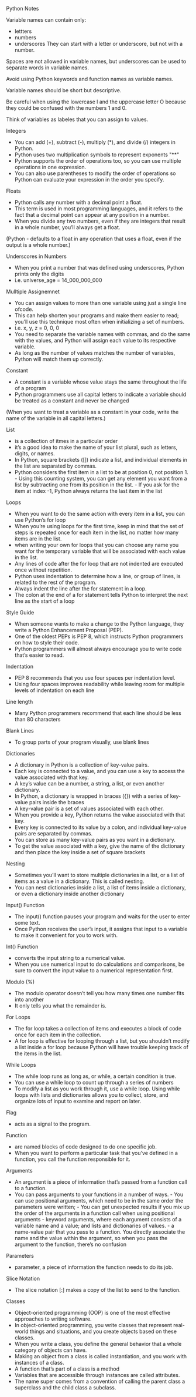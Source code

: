 Python Notes

Variable names can contain only:
- lettters
- numbers
- underscores
They can start with a letter or underscore, but not with a number.

Spaces are not allowed in variable names, but underscores can be used to separate words in variable names.

Avoid using Python keywords and function names as variable names.

Variable names should be short but descriptive.

Be careful when using the lowercase l and the uppercase letter O because they could be confused with the numbers 1 and 0.

Think of variables as labeles that you can assign to values.

Integers 
- You can add (+), subtract (-), multiply (*), and divide (/) integers in Python.
- Python uses two multiplication symbols to represent exponents "**"
- Python supports the order of operations too, so you can use multiple operations in one expression. 
- You can also use parentheses to modify the order of operations so Python can evaluate your expression in the order you specify.


Floats 
- Python calls any number with a decimal point a float. 
- This term is used in most programming languages, and it refers to the fact that a decimal point can appear at any position in a number.
- When you divide any two numbers, even if they are integers that result in a whole number, you’ll always get a float. 

(Python - defaults to a float in any operation that uses a float, even if the output is a whole number.)

Underscores in Numbers 
- When you print a number that was defined using underscores, Python prints only the digits 
- i.e. universe_age = 14_000_000_000

Mulltiple Assignemnet 
- You can assign values to more than one variable using just a single line ofcode. 
- This can help shorten your programs and make them easier to read; you’ll use this technique most often when initializing a set of numbers.
- i.e. x, y, z = 0, 0, 0
- You need to separate the variable names with commas, and do the same with the values, and Python will assign each value to its respective variable.
- As long as the number of values matches the number of variables, Python will match them up correctly.


Constant 
- A constant is a variable whose value stays the same throughout the life of a program
- Python programmers use all capital letters to indicate a variable should be treated as a constant and never be changed

(When you want to treat a variable as a constant in your code, write the name of the variable in all capital letters.)


List
- is a collection of itmes in a particular order
- it’s a good idea to make the name of your list plural, such as letters, digits, or names.
- In Python, square brackets ([]) indicate a list, and individual elements in the list are separated by commas.
- Python considers the first item in a list to be at position 0, not position 1.
        - Using this counting system, you can get any element you want from a list by subtracting one from its position in the list.
        - If you ask for the item at index -1, Python always returns the last item in the list

Loops
- When you want to do the same action with every item in a list, you
can use Python’s for loop
- When you’re using loops for the first time, keep in mind that the set of
steps is repeated once for each item in the list, no matter how many items
are in the list.
- when writing your own for loops that you can choose
any name you want for the temporary variable that will be associated with
each value in the list.
- Any lines of code after the for loop that are not indented are executed
once without repetition.
- Python uses indentation to determine how a line, or group of lines, is related to the rest of the program.
- Always indent the line after the for statement in a loop.
- The colon at the end of a for statement tells Python to interpret the next
line as the start of a loop


Style Guide
- When someone wants to make a change to the Python language, they write a Python Enhancement Proposal (PEP).
- One of the oldest PEPs is PEP 8, which instructs Python programmers on how to style their code.
- Python programmers will almost always encourage you to write code that’s easier to read.

Indentation
- PEP 8 recommends that you use four spaces per indentation level. 
- Using four spaces improves readability while leaving room for multiple levels of indentation on each line

Line length
- Many Python programmers recommend that each line should be less than 80 characters

Blank Lines
- To group parts of your program visually, use blank lines

Dictionaries
- A dictionary in Python is a collection of key-value pairs. 
- Each key is connected to a value, and you can use a key to access the value associated with that key. 
- A key’s value can be a number, a string, a list, or even another dictionary.
- In Python, a dictionary is wrapped in braces ({}) with a series of key-value pairs inside the braces
- A key-value pair is a set of values associated with each other. 
- When you provide a key, Python returns the value associated with that key. 
- Every key is connected to its value by a colon, and individual key-value pairs are separated
by commas. 
- You can store as many key-value pairs as you want in a dictionary.
- To get the value associated with a key, give the name of the dictionary and then place the key inside a set of square brackets

Nesting 
- Sometimes you’ll want to store multiple dictionaries in a list, or a list of items as a value in a dictionary. This is called nesting. 
- You can nest dictionaries  inside a list, a list of items inside a dictionary, or even a dictionary inside another dictionary 

Input() Function
- The input() function pauses your program and waits for the user to enter some text. 
- Once Python receives the user’s input, it assigns that input to a variable to make it convenient for you to work with.

Int() Function
- converts the input string to a numerical value.
- When you use numerical input to do calculations and comparisons, be sure to convert the input value to a numerical representation first.

Modulo (%)
-  The modulo operator doesn’t tell you how many times one number fits into another
- It only tells you what the remainder is.

For Loops
- The for loop takes a collection of items and executes a block of code once for each item in the collection.
- A for loop is effective for looping through a list, but you shouldn’t modify a list inside a for loop because Python will have trouble keeping track of the items in the list. 

While Loops
- The while loop runs as long as, or
while, a certain condition is true.
- You can use a while loop to count up through a series of numbers
- To modify a list as you work through it, use a while loop. Using while loops with lists and dictionaries allows you to collect, store, and organize lots of input to examine and report on later.

Flag
- acts as a signal to the program.

Function
- are named blocks of code designed to do one specific job. 
- When you want to perform a particular task that you’ve
defined in a function, you call the function responsible
for it.

Arguments
- An argument is a piece of information that’s passed from a function call to a function.
- You can pass arguments to your functions
in a number of ways. 
        - You can use positional arguments, which need to be in
the same order the parameters were written;
                - You can get unexpected results if you mix up the order of the arguments in
                a function call when using positional arguments
        - keyword arguments, where each argument consists of a variable name and a value; and lists and dictionaries of values.
                - a name-value pair that you pass to a function. You directly associate the name and the value within the argument, so when you pass the argument to the function, there’s no confusion

Parameters
- parameter, a piece of information the function needs to do its job.


Slice Notation
- The slice notation [:] makes a copy of the list to send to the function.


Classes
- Object-oriented programming (OOP) is one of
the most effective approaches to writing
software. 
- In object-oriented programming,
you write classes that represent real-world things
and situations, and you create objects based on these
classes. 
- When you write a class, you define the general
behavior that a whole category of objects can have.
- Making an object from a class is called instantiation, and you work with
instances of a class.
- A function that’s part of a class is a method
- Variables that are accessible through instances are called attributes.
- The name super comes from a convention of calling the parent class a superclass and the child class a subclass.


